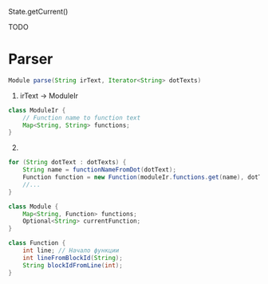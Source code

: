 State.getCurrent()

TODO

# Parser

```java
Module parse(String irText, Iterator<String> dotTexts)
```
1) irText -> ModuleIr
```java
class ModuleIr {
	// Function name to function text
	Map<String, String> functions;
}
```
2) 
```java
for (String dotText : dotTexts) {
	String name = functionNameFromDot(dotText);
	Function function = new Function(moduleIr.functions.get(name), dotText);
	//...
}
```

```java
class Module {
	Map<String, Function> functions;
	Optional<String> currentFunction;
}

class Function {
	int line; // Начало функции
	int lineFromBlockId(String);
	String blockIdFromLine(int);
}
```
